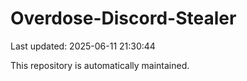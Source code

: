 # Overdose-Discord-Stealer

Last updated: 2025-06-11 21:30:44

This repository is automatically maintained.
